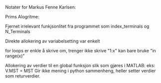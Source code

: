 Notater for Markus Fenne Karlsen:
 
Prims Alogritme: 

Fjernet irrelevant funkjsonlitet fra programmet som index_terminals og N_Terminals 

Direkte allokering av variabelsetting var enkelt 

for loops er enkle å skrive om, trenger ikke skrive "1:x" kan bare bruke "in range(x)"

Allokering av verdier til en global funksjon slik som gjøres i MATLAB: 
    eks: V.MST = MST 
Gir ikke mening i python sammenheng, heller setter verdier som returverdier. 